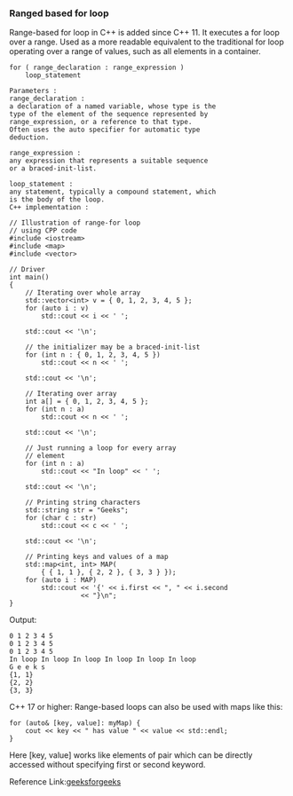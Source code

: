### Ranged based for loop
Range-based for loop in C++ is added since C++ 11. It executes a for loop over a range. Used as a more readable equivalent to the traditional for loop operating over a range of values, such as all elements in a container.
```
for ( range_declaration : range_expression ) 
    loop_statement

Parameters :
range_declaration : 
a declaration of a named variable, whose type is the 
type of the element of the sequence represented by 
range_expression, or a reference to that type.
Often uses the auto specifier for automatic type 
deduction.

range_expression : 
any expression that represents a suitable sequence 
or a braced-init-list.

loop_statement : 
any statement, typically a compound statement, which
is the body of the loop.
C++ implementation : 
```
```
// Illustration of range-for loop
// using CPP code
#include <iostream>
#include <map>
#include <vector>
  
// Driver
int main()
{
    // Iterating over whole array
    std::vector<int> v = { 0, 1, 2, 3, 4, 5 };
    for (auto i : v)
        std::cout << i << ' ';
  
    std::cout << '\n';
  
    // the initializer may be a braced-init-list
    for (int n : { 0, 1, 2, 3, 4, 5 })
        std::cout << n << ' ';
  
    std::cout << '\n';
  
    // Iterating over array
    int a[] = { 0, 1, 2, 3, 4, 5 };
    for (int n : a)
        std::cout << n << ' ';
  
    std::cout << '\n';
  
    // Just running a loop for every array
    // element
    for (int n : a)
        std::cout << "In loop" << ' ';
  
    std::cout << '\n';
  
    // Printing string characters
    std::string str = "Geeks";
    for (char c : str)
        std::cout << c << ' ';
  
    std::cout << '\n';
  
    // Printing keys and values of a map
    std::map<int, int> MAP(
        { { 1, 1 }, { 2, 2 }, { 3, 3 } });
    for (auto i : MAP)
        std::cout << '{' << i.first << ", " << i.second
                  << "}\n";
}
```
Output:
```
0 1 2 3 4 5 
0 1 2 3 4 5 
0 1 2 3 4 5 
In loop In loop In loop In loop In loop In loop 
G e e k s 
{1, 1}
{2, 2}
{3, 3}
```
C++ 17 or higher: Range-based loops can also be used with maps like this: 
```
for (auto& [key, value]: myMap) {
    cout << key << " has value " << value << std::endl;
}
```
Here [key, value] works like elements of pair which can be directly accessed without specifying first or second keyword.

Reference Link:[geeksforgeeks](https://www.geeksforgeeks.org/range-based-loop-c/)
